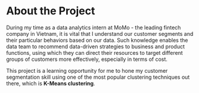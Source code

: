 # About the Project

During my time as a data analytics intern at MoMo - the leading fintech company in Vietnam, it is vital that I understand our customer segments and their particular behaviors based on our data. Such knowledge enables the data team to recommend data-driven strategies to business and product functions, using which they can direct their resources to target different groups of customers more effectively, especially in terms of cost. 

This project is a learning opportunity for me to hone my customer segmentation skill using one of the most popular clustering techniques out there, which is **K-Means clustering**. 

